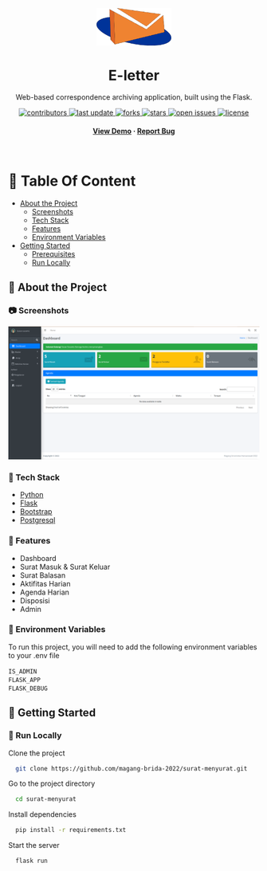 <!--
Hey, thanks for using the awesome-readme-template template.
If you have any enhancements, then fork this project and create a pull request
or just open an issue with the label "enhancement".

Don't forget to give this project a star for additional support ;)
Maybe you can mention me or this repo in the acknowledgements too
-->
<div align="center">

  <img src="app/static/img/logo.png" alt="logo" width="150" height="auto" />
  <h1>E-letter</h1>
  
  <p>
    Web-based correspondence archiving application, built using the Flask.
  </p>
  
  
<!-- Badges -->
<p>
  <a href="https://github.com/superiorkid/content-aggregator/graphs/contributors">
    <img src="https://img.shields.io/github/contributors/superiorkid/content-aggregator" alt="contributors" />
  </a>
  <a href="">
    <img src="https://img.shields.io/github/last-commit/superiorkid/content-aggregator" alt="last update" />
  </a>
  <a href="https://github.com/superiorkid/content-aggregator/network/members">
    <img src="https://img.shields.io/github/forks/superiorkid/content-aggregator" alt="forks" />
  </a>
  <a href="https://github.com/superiorkid/content-aggregator/stargazers">
    <img src="https://img.shields.io/github/stars/superiorkid/content-aggregator" alt="stars" />
  </a>
  <a href="https://github.com/superiorkid/content-aggregator/issues/">
    <img src="https://img.shields.io/github/issues/superiorkid/content-aggregator" alt="open issues" />
  </a>
  <a href="https://github.com/superiorkid/content-aggregator/blob/master/LICENSE">
    <img src="https://img.shields.io/github/license/superiorkid/content-aggregator.svg" alt="license" />
  </a>
</p>
   
<h4>
    <a href="#demo">View Demo</a>
  <span> · </span>
    <a href="https://github.com/magang-brida-2022/surat-menyurat/issues/">Report Bug</a>
  </h4>
</div>

<br />

<!-- Table of Contents -->

# :notebook_with_decorative_cover: Table Of Content

- [About the Project](#star2-about-the-project)
  - [Screenshots](#camera-screenshots)
  - [Tech Stack](#space_invader-tech-stack)
  - [Features](#dart-features)
  - [Environment Variables](#key-environment-variables)
- [Getting Started](#toolbox-getting-started)
  - [Prerequisites](#bangbang-prerequisites)
  - [Run Locally](#running-run-locally)
  <!-- About the Project -->

## :star2: About the Project

<!-- Screenshots -->

### :camera: Screenshots

<div align="center"> 
  <img src="prtscr/dashboard.png" alt="screenshot" />
</div>

<!-- TechStack -->

### :space_invader: Tech Stack

  <ul>
    <li><a href="https://www.python.org/">Python</a></li>
    <li><a href="https://flask.palletsprojects.com/">Flask</a></li>
    <li><a href="https://getbootstrap.com/">Bootstrap</a></li>
    <li><a href="https://www.postgresql.org/">Postgresql</a></li>
  </ul>

<!-- Features -->

### :dart: Features

- Dashboard
- Surat Masuk & Surat Keluar
- Surat Balasan
- Aktifitas Harian
- Agenda Harian
- Disposisi
- Admin

<!-- Env Variables -->

### :key: Environment Variables

To run this project, you will need to add the following environment variables to your .env file

`IS_ADMIN` <br>
`FLASK_APP` <br>
`FLASK_DEBUG`

<!-- Getting Started -->

## :toolbox: Getting Started

<!-- Run Locally -->

### :running: Run Locally

Clone the project

```bash
  git clone https://github.com/magang-brida-2022/surat-menyurat.git
```

Go to the project directory

```bash
  cd surat-menyurat
```

Install dependencies

```bash
  pip install -r requirements.txt
```

Start the server

```bash
  flask run
```
